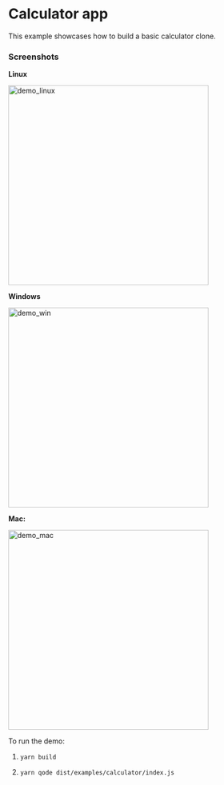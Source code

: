 # Calculator app

This example showcases how to build a basic calculator clone.

### Screenshots

**Linux**

<img alt="demo_linux" src="https://github.com/nodegui/react-nodegui/raw/master/examples/calculator/calculator_linux.png" height="400" />

**Windows**

<img alt="demo_win" src="https://github.com/nodegui/react-nodegui/raw/master/examples/calculator/calculator_win.jpg" height="400" />

**Mac:**

<img alt="demo_mac" src="https://github.com/nodegui/react-nodegui/raw/master/examples/calculator/calculator_mac.png" height="400" />

To run the demo:

1. `yarn build`

2. `yarn qode dist/examples/calculator/index.js`
